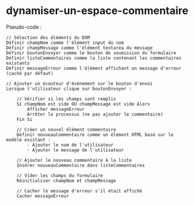 ﻿# dynamiser-un-espace-commentaire
Pseudo-code :

    // Sélection des éléments du DOM
    Définir champNom comme l'élément input du nom
    Définir champMessage comme l'élément textarea du message
    Définir boutonEnvoyer comme le bouton de soumission du formulaire
    Définir listeCommentaires comme la liste contenant les commentaires existants
    Définir messageErreur comme l'élément affichant un message d'erreur (caché par défaut)

    // Ajouter un écouteur d'événement sur le bouton d'envoi
    Lorsque l'utilisateur clique sur boutonEnvoyer :
        
        // Vérifier si les champs sont remplis
        Si champNom est vide OU champMessage est vide Alors
            Afficher messageErreur
            Arrêter le processus (ne pas ajouter le commentaire)
        Fin Si

        // Créer un nouvel élément commentaire
        Définir nouveauCommentaire comme un élément HTML basé sur le modèle existant :
            - Ajouter le nom de l'utilisateur
            - Ajouter le message de l'utilisateur
        
        // Ajouter le nouveau commentaire à la liste
        Insérer nouveauCommentaire dans listeCommentaires

        // Vider les champs du formulaire
        Réinitialiser champNom et champMessage

        // Cacher le message d'erreur s'il était affiché
        Cacher messageErreur
